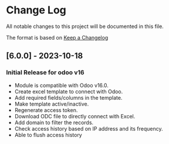 # Change Log
All notable changes to this project will be documented in this file.
 
The format is based on [Keep a Changelog](http://keepachangelog.com/)
 
## [6.0.0] - 2023-10-18

### Initial Release for odoo v16

- Module is compatible with Odoo v16.0.
- Create excel template to connect with Odoo.
- Add required fields/columns in the template.
- Make template active/inactive.
- Regenerate access token.
- Download ODC file to directly connect with Excel.
- Add domain to filter the records.
- Check access history based on IP address and its frequency.
- Able to flush access history